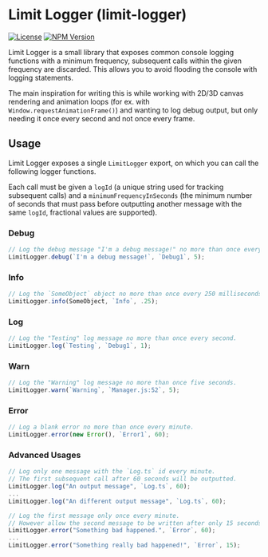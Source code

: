# Limit Logger (limit-logger)

[![License](https://img.shields.io/npm/l/limit-logger)](https://github.com/jlivak/limit-logger/blob/master/LICENSE) [![NPM Version](https://img.shields.io/npm/v/limit-logger)](https://npmjs.com/package/limit-logger)

Limit Logger is a small library that exposes common console logging functions with a minimum frequency, subsequent calls within the given frequency are discarded.  This allows you to avoid flooding the console with logging statements.

The main inspiration for writing this is while working with 2D/3D canvas rendering and animation loops (for ex. with `Window.requestAnimationFrame()`) and wanting to log debug output, but only needing it once every second and not once every frame.

## Usage

Limit Logger exposes a single `LimitLogger` export, on which you can call the following logger functions.

Each call must be given a `logId` (a unique string used for tracking subsequent calls) and a `minimumFrequencyInSeconds` (the minimum number of seconds that must pass before outputting another message with the same `logId`, fractional values are supported).

### Debug

```ts
// Log the debug message "I'm a debug message!" no more than once every 5 seconds.
LimitLogger.debug(`I'm a debug message!`, `Debug1`, 5);
```
### Info
```ts
// Log the `SomeObject` object no more than once every 250 milliseconds.
LimitLogger.info(SomeObject, `Info`, .25);
```

### Log
```ts
// Log the "Testing" log message no more than once every second.
LimitLogger.log(`Testing`, `Debug1`, 1);
```

### Warn
```ts
// Log the "Warning" log message no more than once five seconds.
LimitLogger.warn(`Warning`, `Manager.js:52`, 5);
```

### Error
```ts
// Log a blank error no more than once every minute.
LimitLogger.error(new Error(), `Error1`, 60);
```

### Advanced Usages
```ts
// Log only one message with the `Log.ts` id every minute.
// The first subsequent call after 60 seconds will be outputted.
LimitLogger.log("An output message", `Log.ts`, 60);
...
LimitLogger.log("An different output message", `Log.ts`, 60);
```

```ts
// Log the first message only once every minute.
// However allow the second message to be written after only 15 seconds have elapsed.
LimitLogger.error("Something bad happened.", `Error`, 60);
...
LimitLogger.error("Something really bad happened!", `Error`, 15);
```
